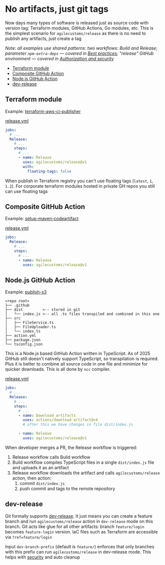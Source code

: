 # No artifacts, just git tags

Now days many types of software is released just as source code with version tag: Terraform modules, GitHub Actions, Go modules, etc.
This is the simplest scenario for `agilecustoms/release` as there is no need to publish any artifacts, just create a tag

_Note: all examples use shared patterns: two workflows: Build and Release; parameter `npm-extra-deps` —
covered in [Best practices](../best-practices.md); "release" GitHub environment — covered in [Authorization and security](../authorization.md)_

- [Terraform module](#terraform-module)
- [Composite GitHub Action](#composite-github-action)
- [Node.js GitHub Action](#nodejs-github-action)
- [dev-release](#dev-release)

## Terraform module

Example: [terraform-aws-ci-publisher](https://github.com/agilecustoms/terraform-aws-ci-builder)

[release.yml](https://github.com/agilecustoms/terraform-aws-ci-builder/blob/main/.github/workflows/release.yml)
```yaml
jobs:
  # ...
  Release:
    # ...
    steps:
      # ...
      - name: Release
        uses: agilecustoms/release@v1
        with:
          floating-tags: false
```
When publish in Terraform registry you can't use floating tags (`latest`, `1`, `1.2`).
For corporate terraform modules hosted in private GH repos you still can use floating tags

## Composite GitHub Action

Example: [setup-maven-codeartifact](https://github.com/agilecustoms/setup-maven-codeartifact)

[release.yml](https://github.com/agilecustoms/setup-maven-codeartifact/blob/main/.github/workflows/release.yml)
```yaml
jobs:
  Release:
    # ...
    steps:
      # ...
      - name: Release
        uses: agilecustoms/release@v1
```

## Node.js GitHub Action

Example: [publish-s3](https://github.com/agilecustoms/publish-s3)

```
<repo root>
├── .github
├── dist         <-- stored in git
│   └── index.js <-- all .ts files transpiled and combined in this one
├── src
│   ├── FileService.ts
│   ├── FileUploader.ts
│   └── index.ts
├── action.yml
├── package.json
└── tsconfig.json
```

This is a Node.js based GitHub Action written in TypeScript.
As of 2025 GitHub still doesn't natively support TypeScript, so transpilation is required.
Plus it is better to combine all source code in one file and minimize for quicker downloads.
This is all done by `ncc` compiler.

[release.yml](https://github.com/agilecustoms/publish-s3/blob/main/.github/workflows/release.yml)
```yaml
jobs:
  # ...
  Release:
    # ...
    steps:
      # ...
      - name: Download artifacts
        uses: actions/download-artifact@v4
        # after this we have changes in file dist/index.js

      - name: Release
        uses: agilecustoms/release@v1
```

When developer merges a PR, the Release workflow is triggered:
1. Release workflow calls Build workflow
2. Build workflow compiles TypeScript files in a single `dist/index.js` file and uploads it as an artifact
3. Release workflow downloads the artifact and calls `agilecustoms/release` action, then action:
   1. commit `dist/index.js`
   2. push commit and tags to the remote repository

## dev-release

Git formally supports [dev-release](../features/dev-release.md). It just means you can create a feature branch
and run `agilecustoms/release` action in `dev-release` mode on this branch.
Git acts like glue for all other artifacts: branch `feature/login` becomes `feature-login` version.
IaC files such as Terraform are accessible via `?ref=feature/login`

Input `dev-branch-prefix` (default is `feature/`) enforces that only branches with this prefix
can run `agilecustoms/release` in dev-release mode.
This helps with [security](../features/dev-release.md#security) and auto cleanup
